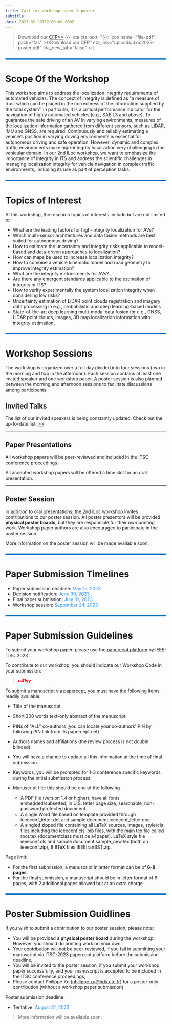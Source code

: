 ```yaml
---
title: Call for workshop paper & poster
subtitle: 
date: 2023-02-26T12:00:00.000Z
---
```

> Download our [CFP>>](uploads/iLoc2023-poster.pdf)
{{< cta cta_text="{{< icon name="file-pdf" pack="fas" >}}Download our CFP" cta_link="uploads/iLoc2023-poster.pdf" cta_new_tab="false" >}}

![](line.png)
# Scope Of the Workshop

This workshop aims to address the localization integrity requirements of automated vehicles. The concept of integrity is defined as “a measure of trust which can be placed in the correctness of the information supplied by the total system”. In particular, it is a critical performance indicator for the navigation of highly automated vehicles (e.g., SAE L3 and above). To guarantee the safe driving of an AV in varying environments, measures of the localization information gathered from different sensors, such as LiDAR, IMU and GNSS, are required. Continuously and reliably estimating a vehicle’s position in varying driving environments is essential for autonomous driving and safe operation. However, dynamic and complex traffic environments make high-integrity localization very challenging in the vehicular domain. In our 2nd iLoc workshop, we want to emphasize the importance of integrity in ITS and address the scientific challenges in managing localization integrity for vehicle navigation in complex traffic environments, including its use as part of perception tasks.

![](line.png)
# Topics of Interest

At this workshop, the research topics of interests include but are not limited to:

* What are the leading factors for high-integrity localization for AVs?
* Which multi-sensor architectures and data fusion methods are best suited for autonomous driving?
* How to estimate the uncertainty and integrity risks applicable to model-based and data-driven approaches to localization?
* How can maps be used to increase localization integrity?
* How to combine a vehicle kinematic model and road geometry to improve integrity estimation?
* What are the integrity metrics needs for AVs?
* Are there any emergent standards applicable to the estimation of integrity in ITS?
* How to verify experimentally the system localization integrity when considering low risks?
* Uncertainty estimation of LiDAR point clouds registration and imagery data processing in e.g., probabilistic and deep learning-based models
* State-of-the-art deep learning multi-modal data fusion for e.g., GNSS, LiDAR point clouds, images, 3D map localization information with integrity estimation.

![](line.png)
# Workshop Sessions

The workshop is organized over a full day divided into four sessions (two in the morning and two in the afternoon). Each session contains at least one invited speaker and one workshop paper. A poster session is also planned between the morning and afternoon sessions to facilitate discussions among participants.

## Invited Talks

The list of our invited speakers is being constantly updated. Check out the up-to-date list: [\>>](/speaker)
***
## Paper Presentations

All workshop papers will be peer-reviewed and included in the ITSC conference proceedings.

All accepted workshop papers will be offered a time slot for an oral presentation. 
***
## Poster Session

In addition to oral presentations, the 2nd iLoc workshop invites contributions to our poster session. All poster presentors will be provided **physical poster boards**, but they are responsible for their own printing work. Workshop paper authors are also encouraged to participate in the poster session.

More information on the poster session will be made available soon.


![](line.png)
# Paper Submission Timelines

* Paper submission deadline: <span style="color: DodgerBlue;">May 15, 2023</span>
* Decision notification: <span style="color: DodgerBlue;">June 30, 2023</span>
* Final paper submission: <span style="color: DodgerBlue;">July 31, 2023</span>
* Workshop session: <span style="color: DodgerBlue;">September 24, 2023</span>

![](line.png)
# Paper Submission Guidelines

To submit your workshop paper, please use the[ papercept platform](https://its.papercept.net/conferences/scripts/start.pl) by IEEE-ITSC 2023

To contribute to our workshop, you should indicate our Workshop Code in your submission: 

> <span style="color: Red;">***u41sy***</span>

To submit a manuscript via papercept, you must have the following items readily available:

* Title of the manuscript.
* Short 200 words text-only abstract of the manuscript.
* PINs of "ALL" co-authors (you can locate your co-authors' PIN by following PIN link from its.papercept.net)
* Authors names and affiliations (the review process is not double blinded).
* You will have a chance to update all this information at the time of final submission.
* Keywords, you will be prompted for 1-3 conference specific keywords during the initial submission process.
* Manuscript file: this should be one of the following

  * A PDF file (version 1.4 or higher), have all fonts embedded/subsetted, in U.S. letter page size, searchable, non-password protected document.
  * A single Word file based on template provided through ieeeconf_letter.dot and sample document ieeeconf_letter.doc.
  * A singled zipped file containing all LaTeX sources, images, style/cls files including the ieeeconf.cls, bib files, with the main tex file called root.tex (documentclass must be a4paper). LaTeX style file ieeeconf.cls and sample document sample_new.tex (both on ieeeconf.zip), BiBTeX files IEEEtranBST.zip.

Page limit:

* For the first submission, a manuscript in letter format can be of **6-8 pages**. 
* For the final submission, a manuscript should be in letter format of 6 pages, with 2 additional pages allowed but at an extra charge.

![](line.png)
# Poster Submission Guidlines
If you wish to submit a contribution to our poster session, please note:
* You will be provided a **physical poster board** during the workshop. However, you should do printing work on your own,
* Your contribution will not be peer-reviewed, if you fail in submitting your manuscript via ITSC-2023 papercept platform before the submission deadline,
* You will be invited to the poster session, if you submit your workshop paper successfully, and your manuscript is accepted to be included in the ITSC conference proceedings,
* Please contact Philippe Xu (philippe.xu@hds.utc.fr) for a poster-only contribution (without a workshop paper submission)

Poster submission deadline: 
* Tentative: <span style="color: DodgerBlue;">August 31, 2023</span>

> More information will be available soon.
